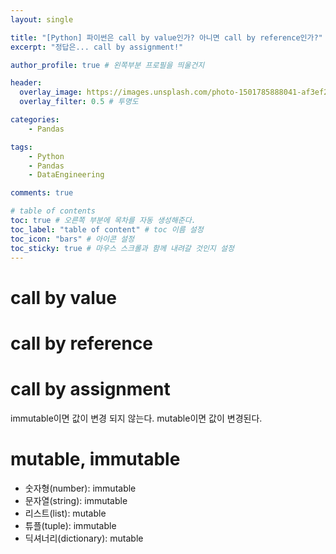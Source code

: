 ```yaml
---
layout: single

title: "[Python] 파이썬은 call by value인가? 아니면 call by reference인가?"
excerpt: "정답은... call by assignment!"

author_profile: true # 왼쪽부분 프로필을 띄울건지

header:
  overlay_image: https://images.unsplash.com/photo-1501785888041-af3ef285b470?ixlib=rb-1.2.1&ixid=eyJhcHBfaWQiOjEyMDd9&auto=format&fit=crop&w=1350&q=80
  overlay_filter: 0.5 # 투명도

categories: 
    - Pandas

tags: 
    - Python
    - Pandas
    - DataEngineering

comments: true

# table of contents
toc: true # 오른쪽 부분에 목차를 자동 생성해준다.
toc_label: "table of content" # toc 이름 설정
toc_icon: "bars" # 아이콘 설정
toc_sticky: true # 마우스 스크롤과 함께 내려갈 것인지 설정
---
```

# call by value

# call by reference

# call by assignment
immutable이면 값이 변경 되지 않는다.
mutable이면 값이 변경된다.

# mutable, immutable
- 숫자형(number): immutable
- 문자열(string): immutable
- 리스트(list): mutable
- 튜플(tuple): immutable
- 딕셔너리(dictionary): mutable